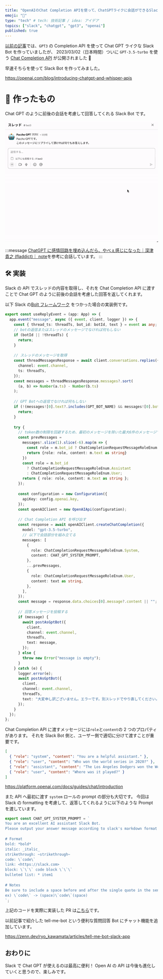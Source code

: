 ```yaml
---
title: "OpenAIのChat Completion APIを使って、ChatGPTライクに会話ができるSlackBotを作る"
emoji: "🤖"
type: "tech" # tech: 技術記事 / idea: アイデア
topics: ["slack", "chatgpt", "gpt3", "openai"]
published: true
---
```


[以前の記事](https://zenn.dev/ryo_kawamata/articles/291c95b41baeb7)では、`GPT3` の Completion API を使って Chat GPT ライクな Slack Bot を作っていましたが、 2023/03/02（日本時間）ついに `GPT-3.5-turbo` を使う [Chat Completion API](https://platform.openai.com/docs/guides/chat) が公開されました 🎉

早速そちらを使って Slack Bot を作ってみました。

https://openai.com/blog/introducing-chatgpt-and-whisper-apis

# 🤖 作ったもの

Chat GPT のように前後の会話を考慮して回答してくれる Slack Bot です。

![](/images/56ea2484320def/sample.gif)

:::message
[ChatGPT に感情回路を埋め込んだら、やべぇ感じになった｜深津 貴之 (fladdict)｜ note](https://note.com/fladdict/n/n5043e6e61ce3)を参考に会話しています。
:::

## 🛠️ 実装

Slack の API でスレッドの内容を取得し、それを Chat Completion API に渡すことで Chat GPT のように前後の会話を考慮した回答を返してくれます。

以下 Slack の[Bolt フレームワーク](https://slack.dev/bolt-js/concepts) をつかった場合の実装例です。

```ts
export const useReplyEvent = (app: App) => {
  app.event("message", async ({ event, client, logger }) => {
    const { thread_ts: threadTs, bot_id: botId, text } = event as any;
    // botの返信またはスレッドのメッセージでなければ何もしない
    if (botId || !threadTs) {
      return;
    }

    // スレッドのメッセージを取得
    const threadMessagesResponse = await client.conversations.replies({
      channel: event.channel,
      ts: threadTs,
    });
    const messages = threadMessagesResponse.messages?.sort(
      (a, b) => Number(a.ts) - Number(b.ts)
    );

    // GPT Botへの返信でなければ何もしない
    if (!(messages![0].text?.includes(GPT_BOT_NAME) && messages![0].bot_id)) {
      return;
    }

    try {
      // token数の制限を回避するため、最初のメッセージを除いた最大6件のメッセージで区切る
      const prevMessages =
        messages!.slice(1).slice(-6).map(m => {
          const role = m.bot_id ? ChatCompletionRequestMessageRoleEnum.Assistant : ChatCompletionRequestMessageRoleEnum.User
          return {role: role, content: m.text as string}
        })
        const role = m.bot_id
          ? ChatCompletionRequestMessageRoleEnum.Assistant
          : ChatCompletionRequestMessageRoleEnum.User;
        return { role: role, content: m.text as string };
      });

      const configuration = new Configuration({
        apiKey: config.openai.key,
      });
      const openAIClient = new OpenAIApi(configuration);

      // Chat Completion API を呼び出す
      const response = await openAIClient.createChatCompletion({
        model: "gpt-3.5-turbo",
        // 以下で会話部分を組み立てる
        messages: [
          {
            role: ChatCompletionRequestMessageRoleEnum.System,
            content: CHAT_GPT_SYSTEM_PROMPT,
          },
          ...prevMessages,
          {
            role: ChatCompletionRequestMessageRoleEnum.User,
            content: text as string,
          },
        ],
      });
      const message = response.data.choices[0].message?.content || "";

      // 回答メッセージを投稿する
      if (message) {
        await postAsGptBot({
          client,
          channel: event.channel,
          threadTs,
          text: message,
        });
      } else {
        throw new Error("message is empty");
      }
    } catch (e) {
      logger.error(e);
      await postAsGptBot({
        client,
        channel: event.channel,
        threadTs,
        text: "大変申し訳ございません。エラーです。別スレッドでやり直してください。",
      });
    }
  });
};
```

Chat Completion API に渡すメッセージには`role`と`content`の 2 つのプロパティがあります。
それを Slack Bot 側と、ユーザー側で適切に分けて渡すことが重要です。

```json
[
  { "role": "system", "content": "You are a helpful assistant." },
  { "role": "user", "content": "Who won the world series in 2020?" },
  { "role": "assistant", "content": "The Los Angeles Dodgers won the World" },
  { "role": "user", "content": "Where was it played?" }
]
```

https://platform.openai.com/docs/guides/chat/introduction

また API へ最初に渡す `system` ロールの prompt の部分も大切です。
今回は Slack の formatting を考慮して、返答してくれるように以下のような Prompt を渡しています。

```ts
export const CHAT_GPT_SYSTEM_PROMPT = `
You are an excellent AI assistant Slack Bot.
Please output your answer message according to slack's markdown format as follows.

# Format
bold: *bold*
italic: _italic_
strikethrough: ~strikethrough~
code: \`code\`
link: <https://slack.com>
block: \`\`\` code block \`\`\`
bulleted list: * item1

# Notes
Be sure to include a space before and after the single quote in the sentence
ex) \`code\` -> (space)\`code\`(space)
`;
```

上記のコードを実際に実装した PR は[こちら](https://github.com/kawamataryo/tell-me-bot/pull/12)です。

以前記事で紹介した tell-me-bot という便利な質問回答 Bot にチャット機能を追加しています。

https://zenn.dev/ryo_kawamata/articles/tell-me-bot-slack-app

## おわりに

Slack で Chat GPT が使えるのは最高に便利！
Open AI の API は今後も進化していくと思うので、楽しみです。
